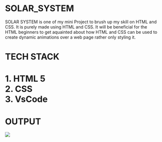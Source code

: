 # SOLAR_SYSTEM
SOLAR SYSTEM is one of my mini Project to brush up my skill on HTML and CSS. It is purely made using HTML and CSS. It will be beneficial for the HTML beginners to get aquainted about how HTML and CSS can be used to create dynamic animations over a web page rather only styling it.

# TECH STACK
# 1. HTML 5 <br> 2. CSS <br> 3. VsCode 

# OUTPUT
![](https://github.com/Abhiraj-Sardar/SOLAR_SYSTEM/blob/main/img/output.gif)
